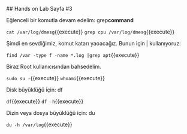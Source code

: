 ## Hands on Lab Sayfa #3

Eğlenceli bir komutla devam edelim: grep**command**

`cat /var/log/dmesg`{{execute}}
`grep cpu /var/log/dmesg`{{execute}}

Şimdi en sevdiğimiz, komut katarı yaoacağız. Bunun için | kullanıyoruz:

`find /var -type f -name *.log |grep apt`{{execute}}

Biraz Root kullanıcısından bahsedelim.

`sudo su -`{{execute}}
`whoami`{{execute}}

Disk büyüklüğü için: df

`df`{{execute}}
`df -h`{{execute}}

Dizin veya dosya büyüklüğü için: du

`du -h /var/log`{{execute}}